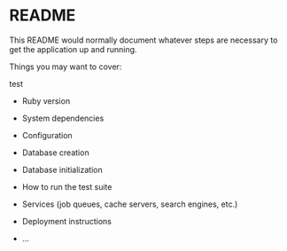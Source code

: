 # README


This README would normally document whatever steps are necessary to get the
application up and running.

Things you may want to cover:

test

* Ruby version

* System dependencies

* Configuration

* Database creation

* Database initialization

* How to run the test suite

* Services (job queues, cache servers, search engines, etc.)

* Deployment instructions

* ...
